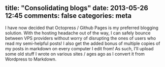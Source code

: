 title: "Consolidating blogs"
date: 2013-05-26 12:45
comments: false
categories: meta
---
I have now decided that Octopress / Github Pages is my preferred blogging solution. With the hosting headache out of the way, I can safely bounce between VPS providers without worry of disrupting the ones of users who read my semi-helpful posts! I also get the added bonus of multiple copies of my posts in markdown on every computer I edit from! As such, I'll upload some old stuff I wrote on various sites / ages ago as I convert it from Wordpress to Markdown.